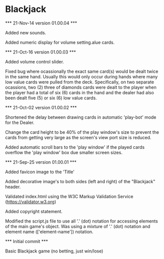 # Blackjack

*** 21-Nov-14 version 01.00.04 ***

Added new sounds.

Added numeric display for volume setting.alue cards.

*** 21-Oct-16 version 01.00.03 ***

Added volume control slider.

Fixed bug where ocassionally the exact same card(s) would be dealt twice in the same hand.
Usually this would only occur during hands where many low value cards were pulled from the
deck. Specifically, on two separate ocassions, two (2) three of diamonds cards were dealt
to the player when the player had a total of six (6) cards in the hand and the dealer had
also been dealt five (5) or six (6) low value cards.

*** 21-Oct-02 version 01.00.02 ***

Shortened the delay between drawing cards in automatic 'play-bot' mode for the Dealer.

Change the card height to be 40% of the play window's size to prevent the cards from getting very large as the screen's view port size is reduced.

Added automatic scroll bars to the 'play window' if the played cards overflow the 'play window' box due smaller screen sizes.


*** 21-Sep-25 version 01.00.01 ***

Added favicon image to the 'Title'

Added decorative image's to both sides (left and right) of the "Blackjack" header.

Validated index.html using the W3C Markup Validation Service (https://validator.w3.org)

Added copyright statement.

Modified the script.js file to use all '.' (dot) notation for accessing elements of
the main game's object. Was using a mixture of '.' (dot) notation and element name (['element-name'])
notation.


*** Initial commit ***

Basic Blackjack game (no betting, just win/lose)

